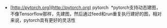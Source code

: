 * [http://pytorch.org](http://pytorch.org) pytorch
  *pytorch支持动态建图，不像Tensorflow那样，先建图，然后通过feed和run重复执行建好的图，相对来说，pytorch具有更好的灵活性
